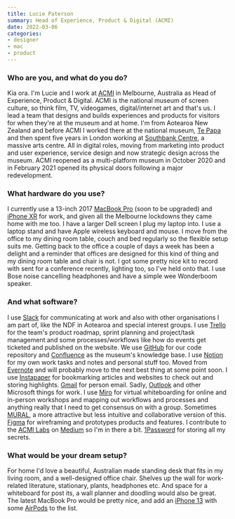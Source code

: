 ```yaml
---
title: Lucie Paterson
summary: Head of Experience, Product & Digital (ACMI)
date: 2022-03-06
categories:
- designer
- mac
- product
---
```


### Who are you, and what do you do?

Kia ora. I'm Lucie and I work at [ACMI](https://www.acmi.net.au/ "A museum of screen culture in Melbourne, Australia.") in Melbourne, Australia as Head of Experience, Product & Digital. ACMI is the national museum of screen culture, so think film, TV, videogames, digital/internet art and that's us. I lead a team that designs and builds experiences and products for visitors for when they're at the museum and at home. I'm from Aotearoa New Zealand and before ACMI I worked there at the national museum, [Te Papa](https://www.tepapa.govt.nz/ "A museum in Wellington, New Zealand.") and then spent five years in London working at [Southbank Centre](https://www.southbankcentre.co.uk/ "An art centre in London."), a massive arts centre. All in digital roles, moving from marketing into product and user experience, service design and now strategic design across the museum. ACMI reopened as a multi-platform museum in October 2020 and in February 2021 opened its physical doors following a major redevelopment.

### What hardware do you use?

I currently use a 13-inch 2017 [MacBook Pro][macbook-pro] (soon to be upgraded) and [iPhone XR][iphone-xr] for work, and given all the Melbourne lockdowns they came home with me too. I have a larger Dell screen I plug my laptop into. I use a laptop stand and have Apple wireless keyboard and mouse. I move from the office to my dining room table, couch and bed regularly so the flexible setup suits me. Getting back to the office a couple of days a week has been a delight and a reminder that offices are designed for this kind of thing and my dining room table and chair is not. I got some pretty nice kit to record with sent for a conference recently, lighting too, so I've held onto that. I use Bose noise cancelling headphones and have a simple wee Wonderboom speaker.

### And what software?

I use [Slack][] for communicating at work and also with other organisations I am part of, like the NDF in Aotearoa and special interest groups. I use [Trello][] for the team's product roadmap, sprint planning and project/task management and some processes/workflows like how do events get ticketed and published on the website. We use [GitHub][] for our code repository and [Confluence][] as the museum's knowledge base. I use [Notion][] for my own work tasks and notes and personal stuff too. Moved from [Evernote][] and will probably move to the next best thing at some point soon. I use [Instapaper][] for bookmarking articles and websites to check out and storing highlights. [Gmail][] for person email. Sadly, [Outlook][] and other Microsoft things for work. I use [Miro][] for virtual whiteboarding for online and in-person workshops and mapping out workflows and processes and anything really that I need to get consensus on with a group. Sometimes [MURAL][], a more attractive but less intuitive and collaborative version of this. [Figma][] for wireframing and prototypes products and features. I contribute to the [ACMI Labs](https://labs.acmi.net.au/ "The ACMI tech weblog.") on [Medium][] so I'm in there a bit. [1Password][] for storing all my secrets.

### What would be your dream setup?

For home I'd love a beautiful, Australian made standing desk that fits in my living room, and a well-designed office chair. Shelves up the wall for work-related literature, stationary, plants, headphones etc. And space for a whiteboard for post its, a wall planner and doodling would also be great. The latest MacBook Pro would be pretty nice, and add an [iPhone 13][iphone-13] with some [AirPods][] to the list.

[1password]: https://1password.com "Password management software for Mac OS X."
[airpods]: https://en.wikipedia.org/wiki/AirPods "Wireless in-ear headphones."
[confluence]: https://www.atlassian.com/software/confluence "Collaborative wiki software."
[evernote]: https://evernote.com/ "Online software for capturing notes."
[figma]: https://www.figma.com/ "A collaborative design prototype service."
[github]: https://github.com/ "A Git code repository service."
[gmail]: https://mail.google.com/mail/u/0/ "Web-based email."
[instapaper]: http://web.archive.org/web/20221226091924/https://www.instapaper.com/ "A web tool for saving pages to read later."
[iphone-13]: https://en.wikipedia.org/wiki/IPhone_13 "A 6.1 inch smartphone."
[iphone-xr]: https://en.wikipedia.org/wiki/IPhone_XR "A 6 inch smartphone."
[macbook-pro]: https://www.apple.com/macbook-pro/ "A laptop."
[medium]: https://medium.com/ "A writing/blogging service."
[miro]: https://miro.com/ "An online collaborative whiteboard service."
[mural]: https://mural.co/ "A web-based collaborative whiteboard service."
[notion]: https://www.notion.so/ "A collaborative wiki service."
[outlook]: https://www.microsoft.com/en-us/microsoft-365/outlook/outlook-for-business "An email, calendar and contact software suite."
[slack]: https://slack.com/intl/ja-jp/ "A collaboration service."
[trello]: https://trello.com/ "A project management service."
